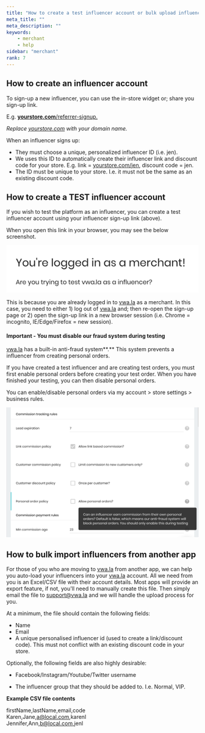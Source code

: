 ```yaml
---
title: "How to create a test influencer account or bulk upload influencers from another platform?"
meta_title: ""
meta_description: ""
keywords:
    - merchant
    - help
sidebar: "merchant"
rank: 7
---
```


How to create an influencer account
-----------------------------------

To sign-up a new influencer, you can use the in-store widget or; share you sign-up link.

E.g. [**yourstore.com**/referrer-signup.](http://mystore.com/influencer-signup)

_Replace_ [_yourstore.com_](http://mystore.com) _with your domain name._  
  
When an influencer signs up:

*   They must choose a unique, personalized influencer ID (i.e. jen).
*   We uses this ID to automatically create their influencer link and discount code for your store. E.g. link = [yourstore.com/jen](http://mystore.com/jen), discount code = jen.
*   The ID must be unique to your store. I.e. it must not be the same as an existing discount code.

How to create a TEST influencer account
---------------------------------------

If you wish to test the platform as an influencer, you can create a test influencer account using your influencer sign-up link (above).

When you open this link in your browser, you may see the below screenshot.

![](/images/merchant/2019-02-02-18-41-58.png)

This is because you are already logged in to [vwa.la](http://vwa.la) as a merchant. In this case, you need to either 1) log out of [vwa.la](http://vwa.la) and; then re-open the sign-up page or 2) open the sign-up link in a new browser session (i.e. Chrome = incognito, IE/Edge/Firefox = new session).

#### Important - You must disable our fraud system during testing

[vwa.la](http://vwa.la) has a built-in anti-fraud system**.** This system prevents a influencer from creating personal orders.

If you have created a test influencer and are creating test orders, you must first enable personal orders before creating your test order. When you have finished your testing, you can then disable personal orders.

You can enable/disable personal orders via my account > store settings > business rules.

![](/images/merchant/2019-02-02-18-31-03.png)

How to bulk import influencers from another app
-----------------------------------------------

For those of you who are moving to [vwa.la](http://vwa.la) from another app, we can help you auto-load your influencers into your [vwa.la](http://vwa.la) account. All we need from you is an Excel/CSV file with their account details. Most apps will provide an export feature, if not, you'll need to manually create this file. Then simply email the file to [support@vwa.la](mailto:support@vwa.la) and we will handle the upload process for you.

At a minimum, the file should contain the following fields:

*   Name
*   Email
*   A unique personalised influencer id (used to create a link/discount code). This must not conflict with an existing discount code in your store.  
    

Optionally, the following fields are also highly desirable:

*   Facebook/Instagram/Youtube/Twitter username  
    
*   The influencer group that they should be added to. I.e. Normal, VIP.

**Example CSV file contents**  

firstName,lastName,email,code  
Karen,Jane,[a@local.com](mailto:a@local.com),karenl  
Jennifer,Ann,[b@local.com](mailto:b@local.com),jenl